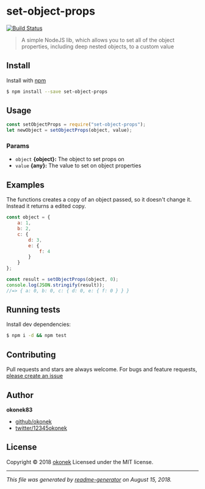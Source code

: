 # set-object-props

[![Build Status](https://travis-ci.org/okonek/set-object-props.png?branch=master)](https://travis-ci.org/okonek/set-object-props)

> A simple NodeJS lib, which allows you to set all of the object properties, including deep nested objects, to a custom value

## Install
Install with [npm](https://www.npmjs.com)
````sh
$ npm install --save set-object-props
````

## Usage
````javascript
const setObjectProps = require("set-object-props");
let newObject = setObjectProps(object, value);
````

### Params

* `object` **{object}:** The object to set props on
* `value` **{any}:** The value to set on object properties

## Examples

The functions creates a copy of an object passed, so it doesn't change it.
Instead it returns a edited copy.

````javascript
const object = {
    a: 1,
    b: 2,
    c: {
        d: 3,
        e: {
            f: 4
        }
    }
};

const result = setObjectProps(object, 0);
console.log(JSON.stringify(result));
//=> { a: 0, b: 0, c: { d: 0, e: { f: 0 } } }
````

## Running tests

Install dev dependencies:

```sh
$ npm i -d && npm test
```

## Contributing

Pull requests and stars are always welcome. For bugs and feature requests, [please create an issue](https://github.com/okonek/set-object-props/issues)

## Author

**okonek83**

* [github/okonek](https://github.com/okonek)
* [twitter/12345okonek](http://twitter.com/12345okonek)

## License

Copyright © 2018 [okonek](#okonek)
Licensed under the MIT license.

***

_This file was generated by [readme-generator](https://github.com/jonschlinkert/readme-generator) on August 15, 2018._
